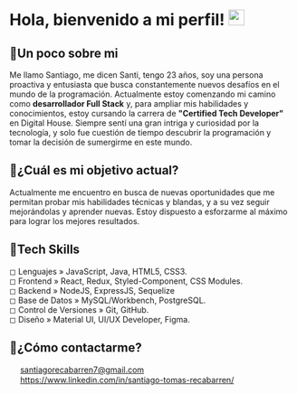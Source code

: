 # Hola, __bienvenido a mi perfil__! <img src="https://media.giphy.com/media/hvRJCLFzcasrR4ia7z/giphy.gif" width="28">
## 📌Un poco sobre mi
Me llamo Santiago, me dicen Santi, tengo 23 años, soy una persona proactiva y entusiasta que busca constantemente nuevos desafíos en el mundo de la programación. Actualmente estoy comenzando mi camino como __desarrollador Full Stack__ y, para ampliar mis habilidades y conocimientos, estoy cursando la carrera de __"Certified Tech Developer"__ en Digital House.
Siempre sentí una gran intriga y curiosidad por la tecnología, y solo fue cuestión de tiempo descubrir la programación y tomar la decisión de sumergirme en este mundo.
## 📌¿Cuál es mi objetivo actual?
Actualmente me encuentro en busca de nuevas oportunidades que me permitan probar mis habilidades técnicas y blandas, y a su vez seguir mejorándolas y aprender nuevas. Estoy dispuesto a esforzarme al máximo para lograr los mejores resultados.
## 📌Tech Skills
◻ Lenguajes » JavaScript, Java, HTML5, CSS3.
<br>
◻ Frontend » React, Redux, Styled-Component, CSS Modules.
<br>
◻ Backend » NodeJS, ExpressJS, Sequelize
<br>
◻ Base de Datos » MySQL/Workbench, PostgreSQL.
<br>
◻ Control de Versiones » Git, GitHub.
<br>
◻ Diseño » Material UI, UI/UX Developer, Figma.

## 📌¿Cómo contactarme?
<img src="https://img.icons8.com/color/48/000000/gmail.png" width="15px"> santiagorecabarren7@gmail.com
<br>
<img src="https://img.icons8.com/color/48/000000/linkedin.png" width="15px"> https://www.linkedin.com/in/santiago-tomas-recabarren/
